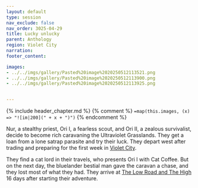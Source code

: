 ```yaml
---
layout: default
type: session
nav_exclude: false
nav_order: 3025-04-29
title: Lucky unlucky
parent: Anthology
region: Violet City
narration: 
footer_content: 

images:
- ../../imgs/gallery/Pasted%20image%2020250512113521.png
- ../../imgs/gallery/Pasted%20image%2020250512113900.png
- ../../imgs/gallery/Pasted%20image%2020250512113925.png


---
```


{% include header_chapter.md %}
{% comment %}
`=map(this.images, (x) => "![im|200](" + x + ")")`
{% endcomment %}

Nur, a stealthy priest, Ori I, a fearless scout, and Ori II, a zealous survivalist, decide to become rich caravaning the Ultraviolet Grasslands.
They get a loan from a lone satrap parasite and try their luck.
They depart west after trading and preparing for the first week in [Violet City](../../directory/VioletCity/index.md).

They find a cat lord in their travels, who presents Ori I with Cat Coffee.
But on the next day, the bluelander bestial man gave the caravan a chase, and they lost most of what they had.
They arrive at [The Low Road and The High](../../directory/LowRoadHigh/index.md) 16 days after starting their adventure.